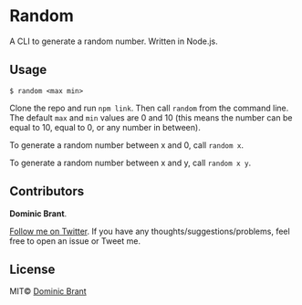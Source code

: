 # Random

A CLI to generate a random number. Written in Node.js.

## Usage

`$ random <max min>`

Clone the repo and run `npm link`. Then call `random` from the command line. The default `max` and `min` values are 0 and 10 (this means the number can be equal to 10, equal to 0, or any number in between).

To generate a random number between x and 0, call `random x`.

To generate a random number between x and y, call `random x y`.

## Contributors

**Dominic Brant**.

[Follow me on Twitter](https://twitter.com/dombrant). If you have any thoughts/suggestions/problems, feel free to open an issue or Tweet me.

## License

MIT© [Dominic Brant](http://dombrant.com)
